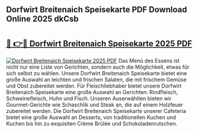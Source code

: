 ## Dorfwirt Breitenaich Speisekarte PDF Download Online 2025 dkCsb

# <h2><a href="http://gc8m6l.nevu.top/?p=Dorfwirt+Breitenaich+Speisekarte">🔗 👉🔴 Dorfwirt Breitenaich Speisekarte 2025 PDF</a></h2>

[![Dorfwirt Breitenaich Speisekarte 2025 PDF](https://i.imgur.com/dBaPXMq.png)](http://gc8m6l.nevu.top/?p=Dorfwirt+Breitenaich+Speisekarte)
Das Menü des Essens ist nicht nur eine Liste von Gerichten, sondern auch die Möglichkeit, etwas für sich selbst zu wählen. Unsere Dorfwirt Breitenaich Speisekarte bietet eine große Auswahl an leichten und frischen Salaten, die mit frischem Gemüse und Obst zubereitet werden. Für Fleischliebhaber bietet unsere Dorfwirt Breitenaich Speisekarte eine große Auswahl an Gerichten: Rindfleisch, Schweinefleisch, Huhn und Fisch. Unseren Auserwählten bieten wir Gourmet-Gerichte wie Schaschlik und Steak an, die auf einem Holzfeuer zubereitet werden. Die Dorfwirt Breitenaich Speisekarte unserer Cafeteria bietet eine große Auswahl an Desserts, von traditionellen Kuchen und Kuchen bis hin zu exquisiten Crème Brûlée und Schokoladenrutschen.
